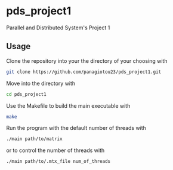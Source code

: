 # pds_project1
Parallel and Distributed System's Project 1

## Usage
Clone the repository into your the directory of your choosing with 
 ```sh
 git clone https://github.com/panagiotou23/pds_project1.git
 ``` 
Move into the directory with 
 ```sh
 cd pds_project1
 ```
Use the Makefile to build the main executable with 
 ```sh 
 make
 ```
Run the program with the default number of threads with
 ```sh
 ./main path/to/matrix
 ``` 
 or to control the number of threads with 
 ```sh
 ./main path/to/.mtx_file num_of_threads
 ``` 

